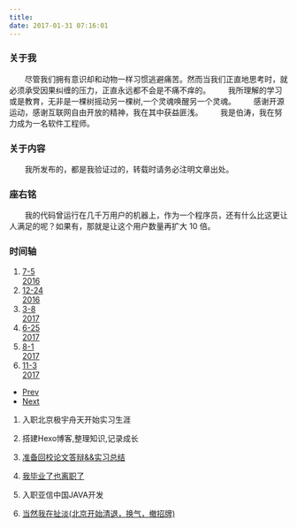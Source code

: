```yaml
---
title: 
date: 2017-01-31 07:16:01
---
```


<link rel="stylesheet" type="text/css" href="../timeline/css/main.css" />
<link rel="stylesheet" type="text/css" href="../timeline/css/style.css">

### 关于我
　　尽管我们拥有意识却和动物一样习惯逃避痛苦。然而当我们正直地思考时，就必须承受因果纠缠的压力，正直永远都不会是不痛不痒的。
　　我所理解的学习或是教育，无非是一棵树摇动另一棵树,一个灵魂唤醒另一个灵魂。
　　感谢开源运动，感谢互联网自由开放的精神，我在其中获益匪浅。
　　我是伯涛，我在努力成为一名软件工程师。
### 关于内容
　　我所发布的，都是我验证过的，转载时请务必注明文章出处。 
### 座右铭
　　我的代码曾运行在几千万用户的机器上，作为一个程序员，还有什么比这更让人满足的呢？如果有，那就是让这个用户数量再扩大 10 倍。

### 时间轴

<div id="main"><section class="cd-horizontal-timeline"><div class="timeline"><div class="events-wrapper"><div class="events"><ol><li><a href="#0" data-date="05/07/2016" class="selected">7-5<div class="yearr">2016</div></a></li><li><a href="#0" data-date="24/12/2016">12-24<div class="yearr">2016</div></a></li><li><a href="#0" data-date="08/03/2017">3-8<div class="yearr">2017</div></a></li><li><a href="#0" data-date="25/06/2017">6-25<div class="yearr">2017</div></a></li><li><a href="#0" data-date="01/08/2017">8-1<div class="yearr">2017</div></a></li><li><a href="#0" data-date="03/11/2017">11-3<div class="yearr">2017</div></a></li></ol><span class="filling-line" aria-hidden="true"></span></div></div><ul class="cd-timeline-navigation"><li><a href="#0" class="prev inactive">Prev</a></li><li><a href="#0" class="next">Next</a></li></ul></div><div class="events-content"><ol><li class="selected" data-date="05/07/2016"><p>入职北京极宇舟天开始实习生涯</p></li><li data-date="24/12/2016"><p>搭建Hexo博客,整理知识,记录成长</p></li><li data-date="08/03/2017"><p><a href="https://imbotao.top/safe-and-sound.html">准备回校论文答辩&amp;&amp;实习总结</a></p></li><li data-date="25/06/2017"><p><a href="https://imbotao.top/graduated-and-quit.html">我毕业了也离职了</a></p></li><li data-date="01/08/2017"><p>入职亚信中国JAVA开发</p></li><li data-date="03/11/2017"><p><a href="https://imbotao.top/talk-nonsense.html">当然我在扯淡(北京开始清退，换气，撤招牌)</a></p></li></ol></div></section></div>
<script src="https://apps.bdimg.com/libs/jquery/2.1.1/jquery.min.js"></script>
<script src="../timeline/js/jquery.mobile.custom.min.js"></script>
<script src="../timeline/js/main.js"></script>
